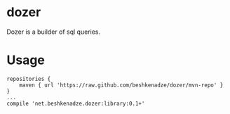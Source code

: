 dozer
=====

Dozer is a builder of sql queries.

Usage
====

```
repositories {
    maven { url 'https://raw.github.com/beshkenadze/dozer/mvn-repo' }
}
...
compile 'net.beshkenadze.dozer:library:0.1+'
```
